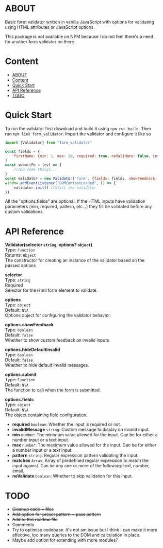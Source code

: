 # ABOUT
Basic form validator written in vanilla JavaScript with options for validating using
HTML attributes or JavaScript options.

This package is not available on NPM because I do not feel there's a need for another form validator on there.

# Content
<!-- TOC -->
* [ABOUT](#about)
* [Content](#content)
* [Quick Start](#quick-start)
* [API Reference](#api-reference)
* [TODO](#todo)
<!-- TOC -->

# Quick Start
To run the validator first download and build it using
``npm run build``.
Then run ``npm link form_validator``.
Import the validator and configure it like so
```javascript
import {Validator} from "form_validator"

const fields = {
    firstName: {min: 1, max: 10, required: true, noValidate: false, invalidMessage: 'Will show on invalid', pattern: 'pattern', matches: []},
}
const submitFn = (ev) => {
    ///Do some things...
}
const validator = new Validator('form', {fields: fields, showFeedback: false, hideDefaultInvalid: false, submit: submitFn})
window.addEventListener("DOMContentLoaded", () => {
    validator.init() //Start the validator
})
```
All the "options.fields" are optional.
If the HTML inputs have validation parameters (min, required, pattern, etc...)
they fill be validated before any custom validations.

# API Reference
**Validator(selector `string`, options? `object`)**
\
Type: `Function` \
Returns: `Object`
\
The constructor for creating an instance of the validator based on the passed options

**selector**\
Type: `string`\
Required\
Selector for the Html form element to validate.

**options**\
Type: `object`\
Default: `N\A`\
Options object for configuring the validator behavior.

**options.showFeedback**\
Type: `boolean`\
Default: `false`\
Whether to show custom feedback on invalid inputs.

**options.hideDefaultInvalid**\
Type: `boolean`\
Default: `false`\
Whether to hide default invalid messages.

**options.submit**\
Type: `Function`\
Default: `N\A`\
The function to call when the form is submitted.

**options.fields**\
Type: `object`\
Default: `N\A`\
The object containing field configuration.

- **required** `boolean`: Whether the input is required or not.
- **invalidMessage** `string`: Custom message to display on invalid input.
- **min** `number`: The minimum value allowed for the input. Can be for either a number input or a text input.
- **max** `number`: The maximum value allowed for the input. Can be for either a number input or a text input.
- **pattern** `string`: Regular expression pattern validating the input.
- **matches** `Array`: Array of predefined regular expression to match the input against. Can be any one or more of the following: text, number, email.
- **noValidate** `boolean`: Whether to skip validation for this input.

# TODO
* ~~Cleanup code + files~~
* ~~Add option for preset pattern + pass pattern~~
* ~~Add to this readme file~~
* ~~Comments~~
* Try to optimise codebase. It's not am issue but I think I can make it more affective, too many queries to the DOM and calculation in place.
* Maybe add option for extending with more modules? 
